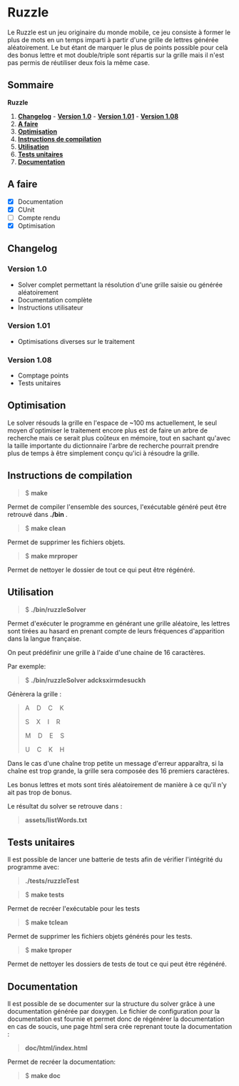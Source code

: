 # Ruzzle


Le Ruzzle est un jeu originaire du monde mobile, ce jeu consiste à former le plus de mots en un temps imparti à partir
d'une grille de lettres générée aléatoirement.
Le but étant de marquer le plus de points possible pour celà des bonus lettre et mot double/triple sont répartis sur la grille
mais il n'est pas permis de réutiliser deux fois la même case.

## Sommaire
   **Ruzzle**
   1. **[Changelog](#changelog)**
     - **[Version 1.0](#version-10)**
     - **[Version 1.01](#version-101)**
     - **[Version 1.08](#version-108)**
   2. **[A faire](#a-faire)**
   3. **[Optimisation](#optimisation)**
   3. **[Instructions de compilation](#instructions-de-compilation)**
   4. **[Utilisation](#utilisation)**
   5. **[Tests unitaires](#tests-unitaires)** 
   6. **[Documentation](#documentation)**

## A faire
 
 - [x] Documentation
 - [x] CUnit
 - [ ] Compte rendu
 - [x] Optimisation

## Changelog

### Version 1.0
 - Solver complet permettant la résolution d'une grille saisie ou générée aléatoirement
 - Documentation complète
 - Instructions utilisateur

### Version 1.01
 - Optimisations diverses sur le traitement

### Version 1.08
 - Comptage points
 - Tests unitaires

## Optimisation

Le solver résouds la grille en l'espace de ~100 ms actuellement, le seul moyen d'optimiser le traitement encore plus est de faire un arbre de recherche mais ce serait plus coûteux en mémoire, tout en sachant qu'avec la taille importante du dictionnaire l'arbre de recherche pourrait prendre plus de temps à être simplement conçu qu'ici à résoudre la grille.

## Instructions de compilation


>  $ **make**

Permet de compiler l'ensemble des sources, l'exécutable généré peut être retrouvé dans **./bin** .

>  $ **make clean**

Permet de supprimer les fichiers objets.

>  $ **make mrproper**

Permet de nettoyer le dossier de tout ce qui peut être régénéré.

## Utilisation

>  $ **./bin/ruzzleSolver**

Permet d'exécuter le programme en générant une grille aléatoire, les lettres sont tirées au hasard en prenant compte de leurs fréquences d'apparition dans la langue française.

On peut prédéfinir une grille à l'aide d'une chaine de 16 caractères.

Par exemple:

>  $ **./bin/ruzzleSolver adcksxirmdesuckh**

Génèrera la grille : 

>	A&nbsp;&nbsp;&nbsp;&nbsp;D&nbsp;&nbsp;&nbsp;&nbsp;C&nbsp;&nbsp;&nbsp;&nbsp;K
> 
>	S&nbsp;&nbsp;&nbsp;&nbsp;X&nbsp;&nbsp;&nbsp;&nbsp;I&nbsp;&nbsp;&nbsp;&nbsp;R
> 
>	M&nbsp;&nbsp;&nbsp;&nbsp;D&nbsp;&nbsp;&nbsp;&nbsp;E&nbsp;&nbsp;&nbsp;&nbsp;S
> 
>	U&nbsp;&nbsp;&nbsp;&nbsp;C&nbsp;&nbsp;&nbsp;&nbsp;K&nbsp;&nbsp;&nbsp;&nbsp;H 
> 

Dans le cas d'une chaîne trop petite un message d'erreur apparaîtra, si la chaîne est trop grande,
la grille sera composée des 16 premiers caractères.

Les bonus lettres et mots sont tirés aléatoirement de manière à ce qu'il n'y ait pas trop de bonus.

Le résultat du solver se retrouve dans :

> **assets/listWords.txt**

## Tests unitaires

Il est possible de lancer une batterie de tests afin de vérifier l'intégrité du programme avec:

> **./tests/ruzzleTest**


> $ **make tests**

Permet de recréer l'exécutable pour les tests

>  $ **make tclean**

Permet de supprimer les fichiers objets générés pour les tests.

>  $ **make tproper**

Permet de nettoyer les dossiers de tests de tout ce qui peut être régénéré.

## Documentation

Il est possible de se documenter sur la structure du solver grâce à une documentation générée par doxygen.
Le fichier de configuration pour la documentation est fournie et permet donc de régénérer la documentation en cas de soucis, une page html sera crée reprenant toute la documentation :

> **doc/html/index.html**

Permet de recréer la documentation:

> $ **make doc**

